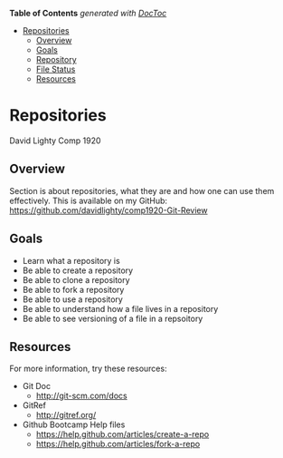 **Table of Contents**  *generated with [DocToc](http://doctoc.herokuapp.com/)*

- [Repositories 
](#repositories)
	- [Overview
](#overview)
	- [Goals
](#goals)
	- [Repository
](#repository)
	- [File Status
](#file-status)
	- [Resources
](#resources)

Repositories 
============

David Lighty
Comp 1920

Overview
--------
Section is about repositories, what they are and how one can use them effectively.
This is available on my GitHub: https://github.com/davidlighty/comp1920-Git-Review

Goals
-----
* Learn what a repository is
* Be able to create a repository
* Be able to clone a repository
* Be able to fork a repository
* Be able to use a repository
* Be able to understand how a file lives in a repository
* Be able to see versioning of a file in a repsoitory


Resources
---------
For more information, try these resources:
* Git Doc
	* http://git-scm.com/docs
* GitRef
	* http://gitref.org/
* Github Bootcamp Help files
	* https://help.github.com/articles/create-a-repo
	* https://help.github.com/articles/fork-a-repo


